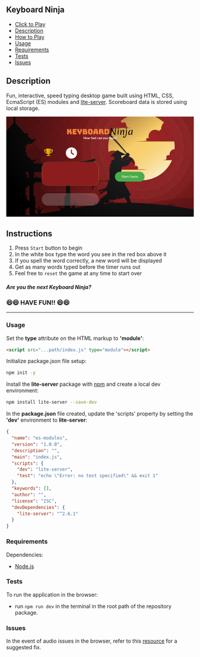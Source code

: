 ## Keyboard Ninja
 
- [Click to Play](https://moorebarrett-jodiann.github.io/keyboard-ninja/)
- [Description](#description)
- [How to Play](#instructions)
- [Usage](#usage)
- [Requirements](#requirements)
- [Tests](#tests)
- [Issues](#issues)

## Description

Fun, interactive, speed typing desktop game built using HTML, CSS, EcmaScript (ES) modules and [lite-server](https://www.npmjs.com/package/light-server).
Scoreboard data is stored using local storage.

![Splash Screen](./src/images/game-screenshots/splash-screen.png?raw=true "Game Splash Screen")

## Instructions

1. Press ```Start``` button to begin
2. In the white box type the word you see in the red box above it
3. If you spell the word correctly, a new word will be displayed
4. Get as many words typed before the timer runs out
5. Feel free to ```reset``` the game at any time to start over

##### Are you the next Keyboard Ninja? ####
### 😄😄 HAVE FUN!! 😄😄 ###

-----------------------------------------------------------------

### Usage

Set the **type** attribute on the HTML markup to **'module'**:

```html
<script src="...path/index.js" type="module"></script>
```

Initialize package.json file setup:

```sh
npm init -y
```

Install the **lite-server** package with [npm](https://www.npmjs.org/) and create a local dev environment:

```sh
npm install lite-server --save-dev
```

In the **package.json** file created, update the 'scripts' property by setting the **'dev'** environment to **lite-server**:

```json
{
  "name": "es-modules",
  "version": "1.0.0",
  "description": "",
  "main": "index.js",
  "scripts": {
    "dev": "lite-server",
    "test": "echo \"Error: no test specified\" && exit 1"
  },
  "keywords": [],
  "author": "",
  "license": "ISC",
  "devDependencies": {
    "lite-server": "^2.6.1"
  }
}
```

### Requirements

Dependencies:
- [Node.js](https://nodejs.org/)

### Tests

To run the application in the browser:

- run `npm run dev` in the terminal in the root path of the repository package.


### Issues
In the event of audio issues in the browser, refer to this  [resource](https://www.alphr.com/fixes-sound-not-working-chrome/) for a suggested fix.
